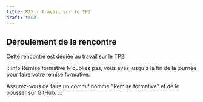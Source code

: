 ```yaml
---
title: R15 - Travail sur le TP2
draft: true
---
```


## Déroulement de la rencontre

Cette rencontre est dédiée au travail sur le TP2. 

 
:::info Remise formative
N'oubliez pas, vous avez jusqu'à la fin de la journée pour faire votre remise formative.

Assurez-vous de faire un *commit* nommé "Remise formative" et de le pousser sur GitHub.
:::



